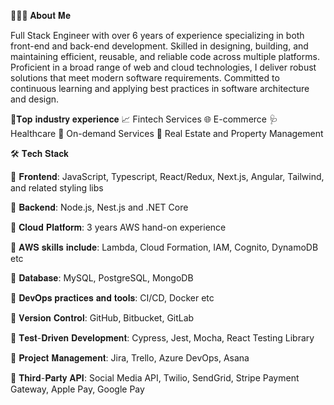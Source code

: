 👨🏻‍💻 𝐀𝐛𝐨𝐮𝐭 𝐌𝐞

Full Stack Engineer with over 6 years of experience specializing in both front-end and back-end development. Skilled in designing, building, and maintaining efficient, reusable, and reliable code across multiple platforms. Proficient in a broad range of web and cloud technologies, I deliver robust solutions that meet modern software requirements. Committed to continuous learning and applying best practices in software architecture and design.

🎯𝐓𝐨𝐩 𝐢𝐧𝐝𝐮𝐬𝐭𝐫𝐲 𝐞𝐱𝐩𝐞𝐫𝐢𝐞𝐧𝐜𝐞
📈 Fintech Services
🌐 E-commerce
🩺 Healthcare
🚕 On-demand Services
🏡 Real Estate and Property Management

🛠 𝐓𝐞𝐜𝐡 𝐒𝐭𝐚𝐜𝐤

🌟 𝐅𝐫𝐨𝐧𝐭𝐞𝐧𝐝: JavaScript, Typescript, React/Redux, Next.js, Angular, Tailwind, and related styling libs

🌟 𝐁𝐚𝐜𝐤𝐞𝐧𝐝: Node.js, Nest.js and .NET Core

🌟 𝐂𝐥𝐨𝐮𝐝 𝐏𝐥𝐚𝐭𝐟𝐨𝐫𝐦: 3 years AWS hand-on experience

🌟 𝐀𝐖𝐒 𝐬𝐤𝐢𝐥𝐥𝐬 𝐢𝐧𝐜𝐥𝐮𝐝𝐞: Lambda, Cloud Formation, IAM, Cognito, DynamoDB etc

🌟 𝐃𝐚𝐭𝐚𝐛𝐚𝐬𝐞: MySQL, PostgreSQL, MongoDB

🌟 𝐃𝐞𝐯𝐎𝐩𝐬 𝐩𝐫𝐚𝐜𝐭𝐢𝐜𝐞𝐬 𝐚𝐧𝐝 𝐭𝐨𝐨𝐥𝐬: CI/CD, Docker etc

🌟 𝐕𝐞𝐫𝐬𝐢𝐨𝐧 𝐂𝐨𝐧𝐭𝐫𝐨𝐥: GitHub, Bitbucket, GitLab

🌟 𝐓𝐞𝐬𝐭-𝐃𝐫𝐢𝐯𝐞𝐧 𝐃𝐞𝐯𝐞𝐥𝐨𝐩𝐦𝐞𝐧𝐭: Cypress, Jest, Mocha, React Testing Library

🌟 𝐏𝐫𝐨𝐣𝐞𝐜𝐭 𝐌𝐚𝐧𝐚𝐠𝐞𝐦𝐞𝐧𝐭: Jira, Trello, Azure DevOps, Asana

🌟 𝐓𝐡𝐢𝐫𝐝-𝐏𝐚𝐫𝐭𝐲 𝐀𝐏𝐈: Social Media API, Twilio, SendGrid, Stripe Payment Gateway, Apple Pay, Google Pay

